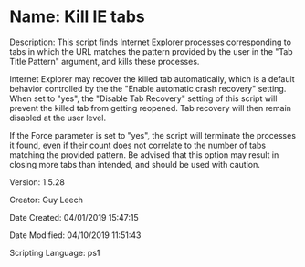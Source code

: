 ﻿# Name: Kill IE tabs

Description: This script finds Internet Explorer processes corresponding to tabs in which the URL matches the pattern provided by the user in the "Tab Title Pattern" argument, and kills these processes.

Internet Explorer may recover the killed tab automatically, which is a default behavior controlled by the  the "Enable automatic crash recovery" setting. When set to "yes", the "Disable Tab Recovery" setting of this script will prevent the killed tab from getting reopened. Tab recovery will then remain disabled at the user level.

If the Force parameter is set to "yes", the script will terminate the processes it found, even if their count does not correlate to the number of tabs matching the provided pattern. Be advised that this option may result in closing more tabs than intended, and should be used with caution.

Version: 1.5.28

Creator: Guy Leech

Date Created: 04/01/2019 15:47:15

Date Modified: 04/10/2019 11:51:43

Scripting Language: ps1

